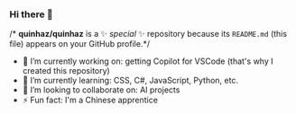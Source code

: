 ### Hi there 👋

/* **quinhaz/quinhaz** is a ✨ _special_ ✨ repository because its `README.md` (this file) appears on your GitHub profile.*/

- 🔭 I’m currently working on: getting Copilot for VSCode (that's why I created this repository)
- 🌱 I’m currently learning: CSS, C#, JavaScript, Python, etc.
- 👯 I’m looking to collaborate on: AI projects
- ⚡ Fun fact: I'm a Chinese apprentice
